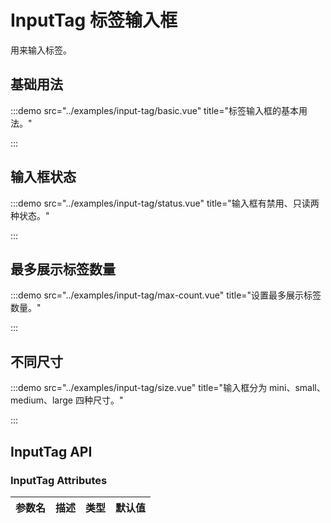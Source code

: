 # InputTag 标签输入框

用来输入标签。

## 基础用法

:::demo src="../examples/input-tag/basic.vue" title="标签输入框的基本用法。"

:::

## 输入框状态

:::demo src="../examples/input-tag/status.vue" title="输入框有禁用、只读两种状态。"

:::

## 最多展示标签数量

:::demo src="../examples/input-tag/max-count.vue" title="设置最多展示标签数量。"

:::

## 不同尺寸

:::demo src="../examples/input-tag/size.vue" title="输入框分为 mini、small、medium、large 四种尺寸。"

:::

## InputTag API

### InputTag Attributes

| 参数名 | 描述 | 类型 | 默认值 |
| ------ | ---- | ---- | :----: |